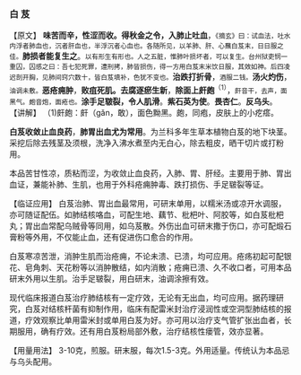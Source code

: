 ### 白    芨

【原文】  **味苦而辛，性涩而收。得秋金之令，入肺止吐血**，<small>《摘玄》曰：试血法，吐水内浮者肺血也，沉者肝血也，半浮沉者心血也。各随所见，以羊肺、肝、心蘸白芨末，日日服之佳。</small>**肺损者能复生之**。<small>以有形生有形也。人之五脏，惟肺叶损坏者，可以复生。台州狱吏悯一重囚，囚感之曰：吾七犯死罪，遭刑拷，肺皆损伤，得一方用白芨末米饮日服，其效如神。后四凌迟剖开胸，见肺间窍穴数十，皆白芨填补，色犹不变也。</small>**治跌打折骨**，<small>酒服二钱。</small>**汤火灼伤**，<small>油调未敷。</small>**恶疮痈肿**，**败疽死肌。去腐逐瘀生新**，**除面上皯皰**<sup>（1）</sup>，<small>皯音干，去声，面黑气。皰音炮，面疮也。</small>**涂手足皲裂，令人肌滑**。**紫石英为使**。**畏杏仁**。**反乌头**。
​    
【讲解】 （1)皯皰：皯（gǎn，敢），面色黝黑。皰，同疱，皮肤上的小疙瘩。
    
**白芨收敛止血良药**，**肺胃出血尤为常用**。为兰科多年生草本植物白芨的地下块茎。采挖后除去残茎及须根，洗净入沸水煮至内无白心，除去粗皮，晒干切片或打粉用。
    
本品苦甘性凉，质粘而涩，为收敛止血良药，入肺、胃、肝经。主要用于肺、胃出血证，兼能补肺、生肌，也用于外科疮痈肿毒、跌打损伤、手足皲裂等证。
    
【临证应用】   白芨治肺、胃出血最常用，可研末单用，以糯米汤或凉开水调服，亦可随证配伍。如肺结核咯血，可配生地、藕节、枇杷叶、阿胶等，如白芨枇杷丸；胃出血常配乌贼骨等同用，如乌芨散。外伤出血可研末撒于伤口，亦可配煅石膏粉等外用，不仅能止血，还有促进伤口愈合的作用。
     
白芨寒凉苦泄，消肿生肌而治疮痈，不论未溃、已溃，均可应用。疮疡初起可配银花、皂角刺、天花粉等以消肿散结，如内消散；疮痈已溃、久不收口者，可用本品研末外用以生肌。治手足皲裂，用白研末，油调涂擦有效。
     
现代临床报道白芨治疗肺结核有一定疗效，无论有无出血，均可应用。据药理研究，白芨对结核杆菌有抑制作用，临床有配雷米封治疗浸润性或空洞型肺结核的报道，疗效观察比单用雷米封或单用白芨为好。亦可用以治疗支气管扩张出血者，长期服用，确有疗效。还有用白芨粉局部外敷，治疗结核性瘘管，效亦显著。

【用量用法】  3-10克，煎服。研末服，每次1.5-3克。外用适量。传统认为本品忌与乌头配用。
